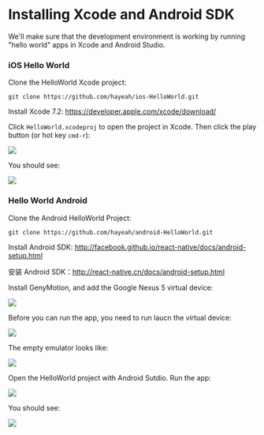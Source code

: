 # Installing Xcode and Android SDK

We'll make sure that the development environment is working by running "hello world" apps in Xcode and Android Studio.

### iOS Hello World

Clone the HelloWorld Xcode project:

```
git clone https://github.com/hayeah/ios-HelloWorld.git
```

Install Xcode 7.2: https://developer.apple.com/xcode/download/

Click `HelloWorld.xcodeproj` to open the project in Xcode. Then click the play button (or hot key `cmd-r`):

![](xcode-run-app.jpg)

You should see:

![](ios-hello-world.jpg)

### Hello World Android

Clone the Android HelloWorld Project:

```
git clone https://github.com/hayeah/android-HelloWorld.git
```

Install Android SDK: http://facebook.github.io/react-native/docs/android-setup.html

安装 Android SDK：http://react-native.cn/docs/android-setup.html

Install GenyMotion, and add the Google Nexus 5 virtual device:

![](install-android-emulator.jpg)

Before you can run the app, you need to run laucn the virtual device:

![](genymotion-launch-device.jpg)

The empty emulator looks like:

![](android-emulator.jpg)

Open the HelloWorld project with Android Sutdio. Run the app:

![](android-studio-run-app.jpg)

You should see:

![](android-hello-world.jpg)